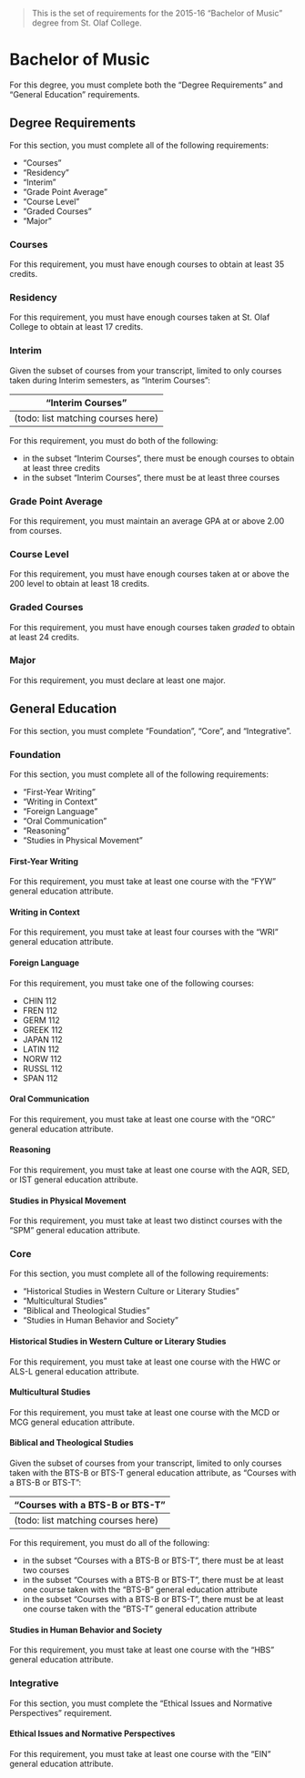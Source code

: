 > This is the set of requirements for the 2015-16 “Bachelor of Music” degree from St. Olaf College.

# Bachelor of Music
For this degree, you must complete both the “Degree Requirements” and “General Education” requirements.

## Degree Requirements
For this section, you must complete all of the following requirements:

- “Courses”
- “Residency”
- “Interim”
- “Grade Point Average”
- “Course Level”
- “Graded Courses”
- “Major”

### Courses
For this requirement, you must have enough courses to obtain at least 35 credits.

### Residency
For this requirement, you must have enough courses taken at St. Olaf College to obtain at least 17 credits.

### Interim
Given the subset of courses from your transcript, limited to only courses taken during Interim semesters, as “Interim Courses”:

| “Interim Courses” |
| ----------------- |
| (todo: list matching courses here) |

For this requirement, you must do both of the following:

- in the subset “Interim Courses”, there must be enough courses to obtain at least three credits
- in the subset “Interim Courses”, there must be at least three courses

### Grade Point Average
For this requirement, you must maintain an average GPA at or above 2.00 from courses.

### Course Level
For this requirement, you must have enough courses taken at or above the 200 level to obtain at least 18 credits.

### Graded Courses
For this requirement, you must have enough courses taken _graded_ to obtain at least 24 credits.

### Major
For this requirement, you must declare at least one major.


## General Education
For this section, you must complete “Foundation”, “Core”, and “Integrative”.

### Foundation
For this section, you must complete all of the following requirements:

- “First-Year Writing”
- “Writing in Context”
- “Foreign Language”
- “Oral Communication”
- “Reasoning”
- “Studies in Physical Movement”

#### First-Year Writing
For this requirement, you must take at least one course with the “FYW” general education attribute.

#### Writing in Context
For this requirement, you must take at least four courses with the “WRI” general education attribute.

#### Foreign Language
For this requirement, you must take one of the following courses:

- CHIN 112
- FREN 112
- GERM 112
- GREEK 112
- JAPAN 112
- LATIN 112
- NORW 112
- RUSSL 112
- SPAN 112

#### Oral Communication
For this requirement, you must take at least one course with the “ORC” general education attribute.

#### Reasoning
For this requirement, you must take at least one course with the AQR, SED, or IST general education attribute.

#### Studies in Physical Movement
For this requirement, you must take at least two distinct courses with the “SPM” general education attribute.

### Core
For this section, you must complete all of the following requirements:

- “Historical Studies in Western Culture or Literary Studies”
- “Multicultural Studies”
- “Biblical and Theological Studies”
- “Studies in Human Behavior and Society”

#### Historical Studies in Western Culture or Literary Studies
For this requirement, you must take at least one course with the HWC or ALS-L general education attribute.

#### Multicultural Studies
For this requirement, you must take at least one course with the MCD or MCG general education attribute.

#### Biblical and Theological Studies
Given the subset of courses from your transcript, limited to only courses taken with the BTS-B or BTS-T general education attribute, as “Courses with a BTS-B or BTS-T”:

| “Courses with a BTS-B or BTS-T” |
| ------------------------------- |
| (todo: list matching courses here) |

For this requirement, you must do all of the following:

- in the subset “Courses with a BTS-B or BTS-T”, there must be at least two courses
- in the subset “Courses with a BTS-B or BTS-T”, there must be at least one course taken with the “BTS-B” general education attribute
- in the subset “Courses with a BTS-B or BTS-T”, there must be at least one course taken with the “BTS-T” general education attribute

#### Studies in Human Behavior and Society
For this requirement, you must take at least one course with the “HBS” general education attribute.

### Integrative
For this section, you must complete the “Ethical Issues and Normative Perspectives” requirement.

#### Ethical Issues and Normative Perspectives
For this requirement, you must take at least one course with the “EIN” general education attribute.


